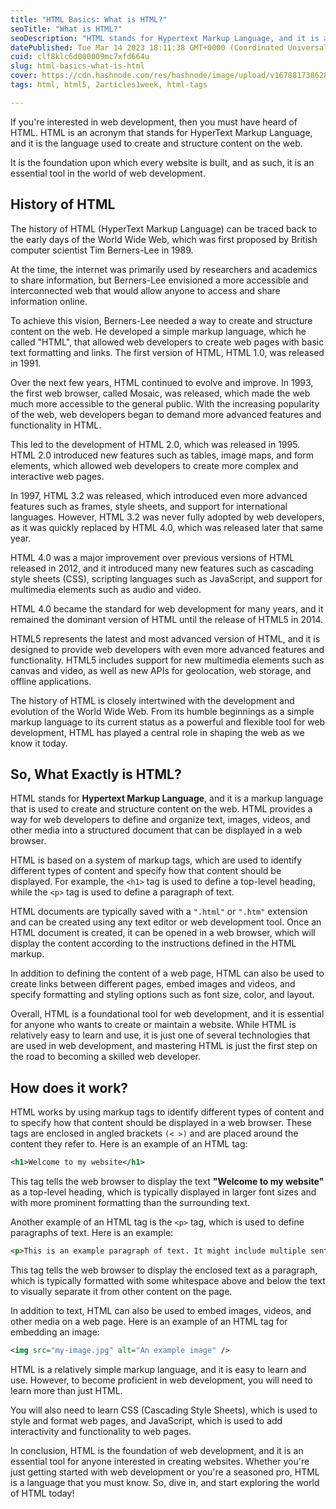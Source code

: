 ```yaml
---
title: "HTML Basics: What is HTML?"
seoTitle: "What is HTML?"
seoDescription: "HTML stands for Hypertext Markup Language, and it is a markup language that is used to create and structure content on the web."
datePublished: Tue Mar 14 2023 18:11:38 GMT+0000 (Coordinated Universal Time)
cuid: clf8klc6d000009mc7xfd664u
slug: html-basics-what-is-html
cover: https://cdn.hashnode.com/res/hashnode/image/upload/v1678817386288/b197a079-e1d4-49e1-88c2-ad187da9cae9.jpeg
tags: html, html5, 2articles1week, html-tags

---
```


If you're interested in web development, then you must have heard of HTML. HTML is an acronym that stands for HyperText Markup Language, and it is the language used to create and structure content on the web. 

It is the foundation upon which every website is built, and as such, it is an essential tool in the world of web development.

## History of HTML

The history of HTML (HyperText Markup Language) can be traced back to the early days of the World Wide Web, which was first proposed by British computer scientist Tim Berners-Lee in 1989. 

At the time, the internet was primarily used by researchers and academics to share information, but Berners-Lee envisioned a more accessible and interconnected web that would allow anyone to access and share information online.

To achieve this vision, Berners-Lee needed a way to create and structure content on the web. He developed a simple markup language, which he called "HTML", that allowed web developers to create web pages with basic text formatting and links. The first version of HTML, HTML 1.0, was released in 1991.

Over the next few years, HTML continued to evolve and improve. In 1993, the first web browser, called Mosaic, was released, which made the web much more accessible to the general public. With the increasing popularity of the web, web developers began to demand more advanced features and functionality in HTML.

This led to the development of HTML 2.0, which was released in 1995. HTML 2.0 introduced new features such as tables, image maps, and form elements, which allowed web developers to create more complex and interactive web pages.

In 1997, HTML 3.2 was released, which introduced even more advanced features such as frames, style sheets, and support for international languages. However, HTML 3.2 was never fully adopted by web developers, as it was quickly replaced by HTML 4.0, which was released later that same year.

HTML 4.0 was a major improvement over previous versions of HTML released in 2012, and it introduced many new features such as cascading style sheets (CSS), scripting languages such as JavaScript, and support for multimedia elements such as audio and video.

HTML 4.0 became the standard for web development for many years, and it remained the dominant version of HTML until the release of HTML5 in 2014.

HTML5 represents the latest and most advanced version of HTML, and it is designed to provide web developers with even more advanced features and functionality. HTML5 includes support for new multimedia elements such as canvas and video, as well as new APIs for geolocation, web storage, and offline applications.

The history of HTML is closely intertwined with the development and evolution of the World Wide Web. From its humble beginnings as a simple markup language to its current status as a powerful and flexible tool for web development, HTML has played a central role in shaping the web as we know it today.

## So, What Exactly is HTML?

HTML stands for **Hypertext Markup Language**, and it is a markup language that is used to create and structure content on the web. HTML provides a way for web developers to define and organize text, images, videos, and other media into a structured document that can be displayed in a web browser.

HTML is based on a system of markup tags, which are used to identify different types of content and specify how that content should be displayed. For example, the `<h1>` tag is used to define a top-level heading, while the `<p>` tag is used to define a paragraph of text.

HTML documents are typically saved with a `".html"` or `".htm"` extension and can be created using any text editor or web development tool. Once an HTML document is created, it can be opened in a web browser, which will display the content according to the instructions defined in the HTML markup.

In addition to defining the content of a web page, HTML can also be used to create links between different pages, embed images and videos, and specify formatting and styling options such as font size, color, and layout.

Overall, HTML is a foundational tool for web development, and it is essential for anyone who wants to create or maintain a website. While HTML is relatively easy to learn and use, it is just one of several technologies that are used in web development, and mastering HTML is just the first step on the road to becoming a skilled web developer.

## How does it work?

HTML works by using markup tags to identify different types of content and to specify how that content should be displayed in a web browser. These tags are enclosed in angled brackets `(< >)` and are placed around the content they refer to. Here is an example of an HTML tag:

```xml
<h1>Welcome to my website</h1>
```

This tag tells the web browser to display the text **"Welcome to my website"** as a top-level heading, which is typically displayed in larger font sizes and with more prominent formatting than the surrounding text.

Another example of an HTML tag is the `<p>` tag, which is used to define paragraphs of text. Here is an example:

```xml
<p>This is an example paragraph of text. It might include multiple sentences and line breaks.</p>
```

This tag tells the web browser to display the enclosed text as a paragraph, which is typically formatted with some whitespace above and below the text to visually separate it from other content on the page.

In addition to text, HTML can also be used to embed images, videos, and other media on a web page. Here is an example of an HTML tag for embedding an image:

```xml
<img src="my-image.jpg" alt="An example image" />
```

HTML is a relatively simple markup language, and it is easy to learn and use. However, to become proficient in web development, you will need to learn more than just HTML.

You will also need to learn CSS (Cascading Style Sheets), which is used to style and format web pages, and JavaScript, which is used to add interactivity and functionality to web pages.

In conclusion, HTML is the foundation of web development, and it is an essential tool for anyone interested in creating websites. Whether you're just getting started with web development or you're a seasoned pro, HTML is a language that you must know. So, dive in, and start exploring the world of HTML today!